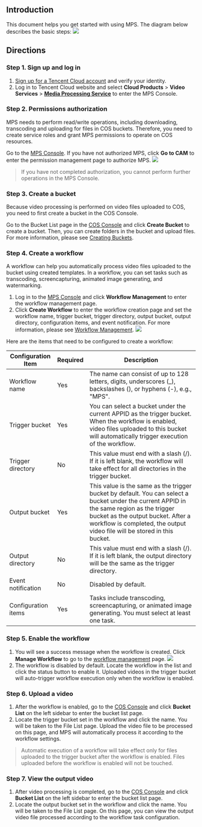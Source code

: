 ## Introduction
This document helps you get started with using MPS. The diagram below describes the basic steps:
![](https://main.qcloudimg.com/raw/aed6a4e4f8b3bb99187e0d899ac05338.png)

## Directions
### Step 1. Sign up and log in
1. [Sign up for a Tencent Cloud account](https://intl.cloud.tencent.com/document/product/378/17985) and verify your identity.
2. Log in to Tencent Cloud website and select **Cloud Products** > **Video Services** > [**Media Processing Service**](https://console.cloud.tencent.com/mps) to enter the MPS Console.

### Step 2. Permissions authorization
MPS needs to perform read/write operations, including downloading, transcoding and uploading for files in COS buckets. Therefore, you need to create service roles and grant MPS permissions to operate on COS resources.

Go to the [MPS Console](https://console.cloud.tencent.com/mps). If you have not authorized MPS, click **Go to CAM** to enter the permission management page to authorize MPS.
![](https://main.qcloudimg.com/raw/a3204a6470d3a9740a081849fc7324f3.png)

>If you have not completed authorization, you cannot perform further operations in the MPS Console.



### Step 3. Create a bucket
Because video processing is performed on video files uploaded to COS, you need to first create a bucket in the COS Console.

Go to the Bucket List page in the [COS Console](https://console.cloud.tencent.com/cos5/bucket) and click **Create Bucket** to create a bucket. Then, you can create folders in the bucket and upload files. For more information, please see [Creating Buckets](https://intl.cloud.tencent.com/document/product/436/13309).

 

### Step 4. Create a workflow
A workflow can help you automatically process video files uploaded to the bucket using created templates. In a workflow, you can set tasks such as transcoding, screencapturing, animated image generating, and watermarking.
1. Log in to the [MPS Console](https://console.cloud.tencent.com/mps) and click **Workflow Management** to enter the workflow management page.
2. Click **Create Workflow** to enter the workflow creation page and set the workflow name, trigger bucket, trigger directory, output bucket, output directory, configuration items, and event notification. For more information, please see [Workflow Management](https://intl.cloud.tencent.com/document/product/1041/33485).
![](https://main.qcloudimg.com/raw/a2b3e7b0e7e41b68221ea1d2b874b06e.png)

Here are the items that need to be configured to create a workflow:

Configuration Item | Required | Description
-----------|-----------|-----
Workflow name | Yes | The name can consist of up to 128 letters, digits, underscores (_), backslashes (\), or hyphens (-), e.g., "MPS".
Trigger bucket | Yes | You can select a bucket under the current APPID as the trigger bucket. When the workflow is enabled, video files uploaded to this bucket will automatically trigger execution of the workflow.
Trigger directory | No | This value must end with a slash (/). If it is left blank, the workflow will take effect for all directories in the trigger bucket.
Output bucket | Yes | This value is the same as the trigger bucket by default. You can select a bucket under the current APPID in the same region as the trigger bucket as the output bucket. After a workflow is completed, the output video file will be stored in this bucket.
Output directory |No | This value must end with a slash (/). If it is left blank, the output directory will be the same as the trigger directory.
Event notification | No | Disabled by default.
Configuration items | Yes | Tasks include transcoding, screencapturing, or animated image generating. You must select at least one task.

### Step 5. Enable the workflow
1. You will see a success message when the workflow is created. Click **Manage Workflow** to go to the [workflow management](https://intl.cloud.tencent.com/document/product/1041/33485) page.
	![](https://main.qcloudimg.com/raw/81ae87468f4c99773278fd6487e39bd4.png)
2. The workflow is disabled by default. Locate the workflow in the list and click the status button to enable it. Uploaded videos in the trigger bucket will auto-trigger workflow execution only when the workflow is enabled.

 

### Step 6. Upload a video
1. After the workflow is enabled, go to the [COS Console](https://console.cloud.tencent.com/cos5) and click **Bucket List** on the left sidebar to enter the bucket list page.
2. Locate the trigger bucket set in the workflow and click the name. You will be taken to the File List page. Upload the video file to be processed on this page, and MPS will automatically process it according to the workflow settings.
>Automatic execution of a workflow will take effect only for files uploaded to the trigger bucket after the workflow is enabled. Files uploaded before the workflow is enabled will not be touched. 


### Step 7. View the output video
1. After video processing is completed, go to the [COS Console](https://console.cloud.tencent.com/cos5) and click **Bucket List** on the left sidebar to enter the bucket list page.
2. Locate the output bucket set in the workflow and click the name. You will be taken to the File List page. On this page, you can view the output video file processed according to the workflow task configuration.















